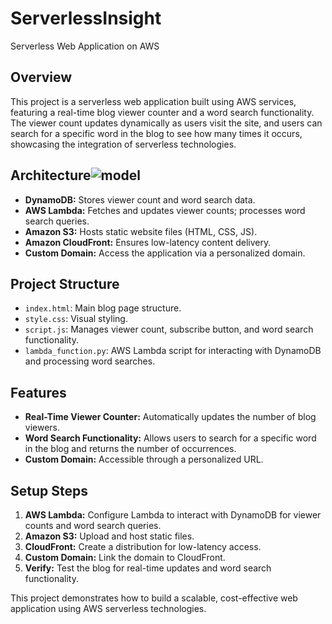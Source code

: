 # ServerlessInsight 
Serverless Web Application on AWS

## Overview
This project is a serverless web application built using AWS services, featuring a real-time blog viewer counter and a word search functionality. The viewer count updates dynamically as users visit the site, and users can search for a specific word in the blog to see how many times it occurs, showcasing the integration of serverless technologies.


## Architecture![model](https://github.com/user-attachments/assets/8c6a460b-aaac-4e8a-a4f1-9756093c5f69)

- **DynamoDB:** Stores viewer count and word search data.
- **AWS Lambda:** Fetches and updates viewer counts; processes word search queries.
- **Amazon S3:** Hosts static website files (HTML, CSS, JS).
- **Amazon CloudFront:** Ensures low-latency content delivery.
- **Custom Domain:** Access the application via a personalized domain.

## Project Structure

- `index.html`: Main blog page structure.
- `style.css`: Visual styling.
- `script.js`: Manages viewer count, subscribe button, and word search functionality.
- `lambda_function.py`: AWS Lambda script for interacting with DynamoDB and processing word searches.

## Features

- **Real-Time Viewer Counter:** Automatically updates the number of blog viewers.
- **Word Search Functionality:** Allows users to search for a specific word in the blog and returns the number of occurrences.
- **Custom Domain:** Accessible through a personalized URL.

## Setup Steps

1. **AWS Lambda:** Configure Lambda to interact with DynamoDB for viewer counts and word search queries.
2. **Amazon S3:** Upload and host static files.
3. **CloudFront:** Create a distribution for low-latency access.
4. **Custom Domain:** Link the domain to CloudFront.
5. **Verify:** Test the blog for real-time updates and word search functionality.

This project demonstrates how to build a scalable, cost-effective web application using AWS serverless technologies.
